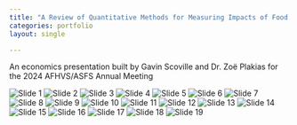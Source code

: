 ```yaml
---
title: "A Review of Quantitative Methods for Measuring Impacts of Food System Policies"
categories: portfolio
layout: single

---
```


An economics presentation built by Gavin Scoville and Dr. Zoë Plakias for the 2024 AFHVS/ASFS Annual Meeting


<div class="slide-gallery">
  <img src="{{ site.baseurl }}/assets/images/AFHVS/Slide1.png" alt="Slide 1" />
  <img src="{{ site.baseurl }}/assets/images/AFHVS/Slide2.png" alt="Slide 2" />
  <img src="{{ site.baseurl }}/assets/images/AFHVS/Slide3.png" alt="Slide 3" />
  <img src="{{ site.baseurl }}/assets/images/AFHVS/Slide4.png" alt="Slide 4" />
  <img src="{{ site.baseurl }}/assets/images/AFHVS/Slide5.png" alt="Slide 5" />
  <img src="{{ site.baseurl }}/assets/images/AFHVS/Slide6.png" alt="Slide 6" />
  <img src="{{ site.baseurl }}/assets/images/AFHVS/Slide7.png" alt="Slide 7" />
  <img src="{{ site.baseurl }}/assets/images/AFHVS/Slide8.png" alt="Slide 8" />
  <img src="{{ site.baseurl }}/assets/images/AFHVS/Slide9.png" alt="Slide 9" />
  <img src="{{ site.baseurl }}/assets/images/AFHVS/Slide10.png" alt="Slide 10" />
  <img src="{{ site.baseurl }}/assets/images/AFHVS/Slide11.png" alt="Slide 11" />
  <img src="{{ site.baseurl }}/assets/images/AFHVS/Slide12.png" alt="Slide 12" />
  <img src="{{ site.baseurl }}/assets/images/AFHVS/Slide13.png" alt="Slide 13" />
  <img src="{{ site.baseurl }}/assets/images/AFHVS/Slide14.png" alt="Slide 14" />
  <img src="{{ site.baseurl }}/assets/images/AFHVS/Slide15.png" alt="Slide 15" />
  <img src="{{ site.baseurl }}/assets/images/AFHVS/Slide16.png" alt="Slide 16" />
  <img src="{{ site.baseurl }}/assets/images/AFHVS/Slide17.png" alt="Slide 17" />
  <img src="{{ site.baseurl }}/assets/images/AFHVS/Slide18.png" alt="Slide 18" />
  <img src="{{ site.baseurl }}/assets/images/AFHVS/Slide19.png" alt="Slide 19" />
</div>



